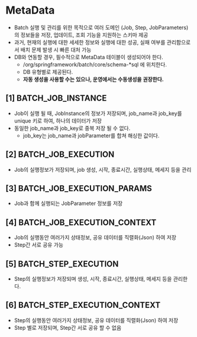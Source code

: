 # MetaData
- Batch 실행 및 관리를 위한 목적으로 여러 도메인 (Job, Step, JobParameters)의 정보들을 저장, 업데이트, 조회 기능을 지원하는 스키마 제공
- 과거, 현재의 실행에 대한 세세한 정보와 실행에 대한 성공, 실패 여부를 관리함으로서 배치 문제 발생 시 빠른 대처 가능
- DB와 연동할 경우, 필수적으로 MetaData 테이블이 생성되어야 한다.
    - /org/springframework/batch/core/schema-*sql 에 위치한다.
    - DB 유형별로 제공된다.
    - **자동 생성을 사용할 수는 있으나, 운영에서는 수동생성을 권장한다.**


## [1] BATCH_JOB_INSTANCE
- Job이 실행 될 때, JobInstance의 정보가 저장되며, job_name과 job_key를 unique 키로 하여, 하나의 데이터가 저장
- 동일한 job_name과 job_key로 중복 저장 될 수 없다.
  - job_key는 job_name과 jobParameter를 합쳐 해싱한 값이다.

## [2] BATCH_JOB_EXECUTION
- Job의 실행정보가 저장되며, job 생성, 시작, 종료시간, 실행상태, 메세지 등을 관리

## [3] BATCH_JOB_EXECUTION_PARAMS
- Job과 함께 실행되는 JobParameter 정보를 저장

## [4] BATCH_JOB_EXECUTION_CONTEXT
- Job의 실행동안 여러가지 상태정보, 공유 데이터를 직렬화(Json) 하여 저장
- Step간 서로 공유 가능

## [5] BATCH_STEP_EXECUTION
- Step의 실행정보가 저장되며 생성, 시작, 종료시간, 실행상태, 메세지 등을 관리한다.

## [6] BATCH_STEP_EXECUTION_CONTEXT
- Step의 실행동안 여러가지 상태정보, 공유 데이터를 직렬화(Json) 하여 저장
- Step 별로 저장되며, Step간 서로 공유 할 수 없음
